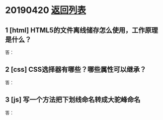 # 20190420 [返回列表](../Web3+1.md)

## 1 [html] HTML5的文件离线储存怎么使用，工作原理是什么？

答：

## 2 [css] CSS选择器有哪些？哪些属性可以继承？

答：

## 3 [js] 写一个方法把下划线命名转成大驼峰命名

答：
